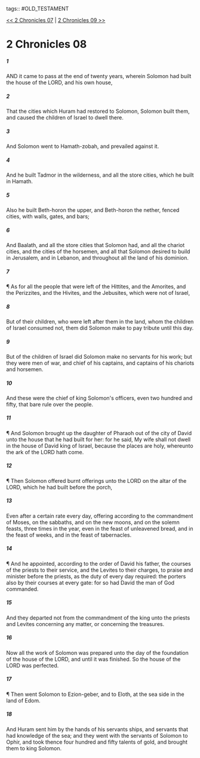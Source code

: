 tags:: #OLD_TESTAMENT

[<< 2 Chronicles 07](OLD_TESTAMENT/14_2_Chronicles/2_Chronicles_07.md) | [2 Chronicles 09 >>](OLD_TESTAMENT/14_2_Chronicles/2_Chronicles_09.md)

# 2 Chronicles 08

##### 1

AND it came to pass at the end of twenty years, wherein Solomon had built the house of the LORD, and his own house,

##### 2

That the cities which Huram had restored to Solomon, Solomon built them, and caused the children of Israel to dwell there.

##### 3

And Solomon went to Hamath-zobah, and prevailed against it.

##### 4

And he built Tadmor in the wilderness, and all the store cities, which he built in Hamath.

##### 5

Also he built Beth-horon the upper, and Beth-horon the nether, fenced cities, with walls, gates, and bars;

##### 6

And Baalath, and all the store cities that Solomon had, and all the chariot cities, and the cities of the horsemen, and all that Solomon desired to build in Jerusalem, and in Lebanon, and throughout all the land of his dominion.

##### 7

¶ As for all the people that were left of the Hittites, and the Amorites, and the Perizzites, and the Hivites, and the Jebusites, which were not of Israel,

##### 8

But of their children, who were left after them in the land, whom the children of Israel consumed not, them did Solomon make to pay tribute until this day.

##### 9

But of the children of Israel did Solomon make no servants for his work; but they were men of war, and chief of his captains, and captains of his chariots and horsemen.

##### 10

And these were the chief of king Solomon's officers, even two hundred and fifty, that bare rule over the people.

##### 11

¶ And Solomon brought up the daughter of Pharaoh out of the city of David unto the house that he had built for her: for he said, My wife shall not dwell in the house of David king of Israel, because the places are holy, whereunto the ark of the LORD hath come.

##### 12

¶ Then Solomon offered burnt offerings unto the LORD on the altar of the LORD, which he had built before the porch,

##### 13

Even after a certain rate every day, offering according to the commandment of Moses, on the sabbaths, and on the new moons, and on the solemn feasts, three times in the year, even in the feast of unleavened bread, and in the feast of weeks, and in the feast of tabernacles.

##### 14

¶ And he appointed, according to the order of David his father, the courses of the priests to their service, and the Levites to their charges, to praise and minister before the priests, as the duty of every day required: the porters also by their courses at every gate: for so had David the man of God commanded.

##### 15

And they departed not from the commandment of the king unto the priests and Levites concerning any matter, or concerning the treasures.

##### 16

Now all the work of Solomon was prepared unto the day of the foundation of the house of the LORD, and until it was finished. So the house of the LORD was perfected.

##### 17

¶ Then went Solomon to Ezion-geber, and to Eloth, at the sea side in the land of Edom.

##### 18

And Huram sent him by the hands of his servants ships, and servants that had knowledge of the sea; and they went with the servants of Solomon to Ophir, and took thence four hundred and fifty talents of gold, and brought them to king Solomon.
